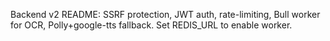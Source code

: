 Backend v2 README: SSRF protection, JWT auth, rate-limiting, Bull worker for OCR, Polly+google-tts fallback.
Set REDIS_URL to enable worker.